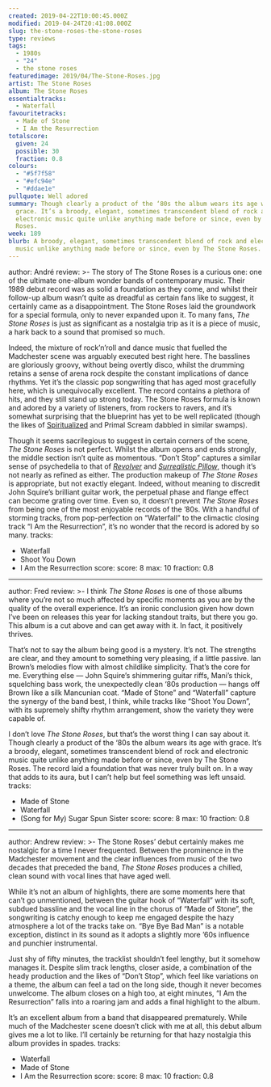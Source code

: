```yaml
---
created: 2019-04-22T10:00:45.000Z
modified: 2019-04-24T20:41:08.000Z
slug: the-stone-roses-the-stone-roses
type: reviews
tags:
  - 1980s
  - "24"
  - the stone roses
featuredimage: 2019/04/The-Stone-Roses.jpg
artist: The Stone Roses
album: The Stone Roses
essentialtracks:
  - Waterfall
favouritetracks:
  - Made of Stone
  - I Am the Resurrection
totalscore:
  given: 24
  possible: 30
  fraction: 0.8
colours:
  - "#5f7f58"
  - "#efc94e"
  - "#ddae1e"
pullquote: Well adored
summary: Though clearly a product of the ‘80s the album wears its age with
  grace. It’s a broody, elegant, sometimes transcendent blend of rock and
  electronic music quite unlike anything made before or since, even by The Stone
  Roses.
week: 189
blurb: A broody, elegant, sometimes transcendent blend of rock and electronic
  music unlike anything made before or since, even by The Stone Roses.
---
```

author: André
review: >-
  The story of The Stone Roses is a curious one: one of the ultimate one-album
  wonder bands of contemporary music. Their 1989 debut record was as solid a
  foundation as they come, and whilst their follow-up album wasn’t quite as
  dreadful as certain fans like to suggest, it certainly came as a
  disappointment. The Stone Roses laid the groundwork for a special formula,
  only to never expanded upon it. To many fans, *The Stone Roses* is just as
  significant as a nostalgia trip as it is a piece of music, a hark back to a
  sound that promised so much.

  Indeed, the mixture of rock’n’roll and dance music that fuelled the Madchester scene was arguably executed best right here. The basslines are gloriously groovy, without being overtly disco, whilst the drumming retains a sense of arena rock despite the constant implications of dance rhythms. Yet it’s the classic pop songwriting that has aged most gracefully here, which is unequivocally excellent. The record contains a plethora of hits, and they still stand up strong today. The Stone Roses formula is known and adored by a variety of listeners, from rockers to ravers, and it’s somewhat surprising that the blueprint has yet to be well replicated (though the likes of [Spiritualized](<https://audioxide.com/reviews/spiritualized-ladies-and-gentleman-we-are-floating-in-space/>) and Primal Scream dabbled in similar swamps).

  Though it seems sacrilegious to suggest in certain corners of the scene, *The Stone Roses* is not perfect. Whilst the album opens and ends strongly, the middle section isn’t quite as momentous. “Don’t Stop” captures a similar sense of psychedelia to that of [*Revolver*](<https://audioxide.com/reviews/the-beatles-revolver/>) and [*Surrealistic Pillow*](<https://audioxide.com/reviews/jefferson-airplane-surrealistic-pillow/>), though it’s not nearly as refined as either. The production makeup of *The Stone Roses* is appropriate, but not exactly elegant. Indeed, without meaning to discredit John Squire’s brilliant guitar work, the perpetual phase and flange effect can become grating over time. Even so, it doesn’t prevent *The Stone Roses* from being one of the most enjoyable records of the ’80s. With a handful of storming tracks, from pop-perfection on “Waterfall” to the climactic closing track “I Am the Resurrection”, it’s no wonder that the record is adored by so many.
tracks:
  - Waterfall
  - ­­Shoot You Down
  - ­­I Am the Resurrection
score:
  score: 8
  max: 10
  fraction: 0.8
---
author: Fred
review: >-
  I think *The Stone Roses* is one of those albums where you’re not so much
  affected by specific moments as you are by the quality of the overall
  experience. It’s an ironic conclusion given how down I’ve been on releases
  this year for lacking standout traits, but there you go. This album is a cut
  above and can get away with it. In fact, it positively thrives.

  That’s not to say the album being good is a mystery. It’s not. The strengths are clear, and they amount to something very pleasing, if a little passive. Ian Brown’s melodies flow with almost childlike simplicity. That’s the core for me. Everything else — John Squire’s shimmering guitar riffs, Mani’s thick, squelching bass work, the unexpectedly clean ‘80s production — hangs off Brown like a silk Mancunian coat. “Made of Stone” and “Waterfall” capture the synergy of the band best, I think, while tracks like “Shoot You Down”, with its supremely shifty rhythm arrangement, show the variety they were capable of.

  I don’t love *The Stone Roses*, but that’s the worst thing I can say about it. Though clearly a product of the ‘80s the album wears its age with grace. It’s a broody, elegant, sometimes transcendent blend of rock and electronic music quite unlike anything made before or since, even by The Stone Roses. The record laid a foundation that was never truly built on. In a way that adds to its aura, but I can’t help but feel something was left unsaid.
tracks:
  - Made of Stone
  - ­­Waterfall
  - ­­(Song for My) Sugar Spun Sister
score:
  score: 8
  max: 10
  fraction: 0.8
---
author: Andrew
review: >-
  The Stone Roses’ debut certainly makes me nostalgic for a time I never
  frequented. Between the prominence in the Madchester movement and the clear
  influences from music of the two decades that preceded the band, *The Stone
  Roses* produces a chilled, clean sound with vocal lines that have aged well.

  While it’s not an album of highlights, there are some moments here that can’t go unmentioned, between the guitar hook of “Waterfall” with its soft, subdued bassline and the vocal line in the chorus of “Made of Stone”, the songwriting is catchy enough to keep me engaged despite the hazy atmosphere a lot of the tracks take on. “Bye Bye Bad Man” is a notable exception, distinct in its sound as it adopts a slightly more ’60s influence and punchier instrumental.

  Just shy of fifty minutes, the tracklist shouldn’t feel lengthy, but it somehow manages it. Despite slim track lengths, closer aside, a combination of the heady production and the likes of “Don’t Stop”, which feel like variations on a theme, the album can feel a tad on the long side, though it never becomes unwelcome. The album closes on a high too, at eight minutes, “I Am the Resurrection” falls into a roaring jam and adds a final highlight to the album.

  It’s an excellent album from a band that disappeared prematurely. While much of the Madchester scene doesn’t click with me at all, this debut album gives me a lot to like. I’ll certainly be returning for that hazy nostalgia this album provides in spades.
tracks:
  - Waterfall
  - ­­Made of Stone
  - ­­I Am the Resurrection
score:
  score: 8
  max: 10
  fraction: 0.8
